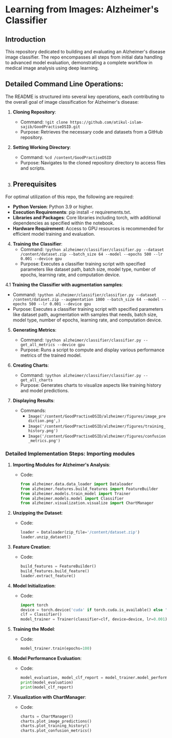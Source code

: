
# Learning from Images: Alzheimer's Classifier

## Introduction
This repository dedicated to building and evaluating an Alzheimer's disease image classifier. The repo encompasses all steps from initial data handling to advanced model evaluation, demonstrating a complete workflow in medical image analysis using deep learning.

## Detailed Command Line Operations:
The README is structured into several key operations, each contributing to the overall goal of image classification for Alzheimer's disease:

1. **Cloning Repository**: 
   - Command: `!git clone https://github.com/atikul-islam-sajib/GoodPractiseDSID.git`
   - Purpose: Retrieves the necessary code and datasets from a GitHub repository.

2. **Setting Working Directory**: 
   - Command: `%cd /content/GoodPractiseDSID`
   - Purpose: Navigates to the cloned repository directory to access files and scripts.

3. ## Prerequisites
For optimal utilization of this repo, the following are required:
- **Python Version**: Python 3.9 or higher.
- **Execution Requirements**: pip install -r requirements.txt.
- **Libraries and Packages**: Core libraries including torch, with additional dependencies as specified within the notebook.
- **Hardware Requirement**: Access to GPU resources is recommended for efficient model training and evaluation.

4. **Training the Classifier**: 
   - Command: `!python alzheimer/classifier/classifier.py --dataset /content/dataset.zip --batch_size 64 --model --epochs 500 --lr 0.001 --device gpu`
   - Purpose: Executes a classifier training script with specified parameters like dataset path, batch size, model type, number of epochs, learning rate, and computation device.

4.1 **Training the Classifier with augmentation samples**: 
   - Command: `!python alzheimer/classifier/classifier.py --dataset /content/dataset.zip --augmentation 1000 --batch_size 64 --model --epochs 500 --lr 0.001 --device gpu`
   - Purpose: Executes a classifier training script with specified parameters like dataset path, augmentation with samples that needs, batch size, model type, number of epochs, learning rate, and computation device.

5. **Generating Metrics**: 
   - Command: `!python alzheimer/classifier/classifier.py --get_all_metrics --device gpu`
   - Purpose: Runs a script to compute and display various performance metrics of the trained model.

6. **Creating Charts**: 
   - Command: `!python alzheimer/classifier/classifier.py --get_all_charts`
   - Purpose: Generates charts to visualize aspects like training history and model predictions.

7. **Displaying Results**: 
   - Commands:
     - `Image('/content/GoodPractiseDSID/alzheimer/figures/image_prediction.png',)`
     - `Image('/content/GoodPractiseDSID/alzheimer/figures/training_history.png')`
     - `Image('/content/GoodPractiseDSID/alzheimer/figures/confusion_metrics.png')`

### Detailed Implementation Steps: Importing modules

1. **Importing Modules for Alzheimer's Analysis**:
   - Code:
     ```python
     from alzheimer.data.data_loader import Dataloader
     from alzheimer.features.build_features import FeatureBuilder
     from alzheimer.models.train_model import Trainer
     from alzheimer.models.model import Classifier
     from alzheimer.visualization.visualize import ChartManager
     ```

2. **Unzipping the Dataset**:
   - Code:
     ```python
     loader = Dataloader(zip_file='/content/dataset.zip')
     loader.unzip_dataset()
     ```

3. **Feature Creation**:
   - Code:
     ```python
     build_features = FeatureBuilder()
     build_features.build_feature()
     loader.extract_feature()
     ```

4. **Model Initialization**:
   - Code:
     ```python
     import torch
     device = torch.device('cuda' if torch.cuda.is_available() else 'cpu')
     clf = Classifier()
     model_trainer = Trainer(classifier=clf, device=device, lr=0.001)
     ```

5. **Training the Model**:
   - Code:
     ```python
     model_trainer.train(epochs=100)
     ```

6. **Model Performance Evaluation**:
   - Code:
     ```python
     model_evaluation, model_clf_report = model_trainer.model_performance()
     print(model_evaluation)
     print(model_clf_report)
     ```


7. **Visualization with ChartManager**:
   - Code:
     ```python
     charts = ChartManager()
     charts.plot_image_predictions()
     charts.plot_training_history()
     charts.plot_confusion_metrics()
     ```
